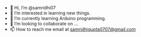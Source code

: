 - 👋 Hi, I’m @samridhi07
- 👀 I’m interested in learning new things.
- 🌱 I’m currently learning Arduino programming.
- 💞️ I’m looking to collaborate on ...
- 📫 How to reach me email at samridhigupta0707@gmail.com

<!---
samridhi07/samridhi07 is a ✨ special ✨ repository because its `README.md` (this file) appears on your GitHub profile.
You can click the Preview link to take a look at your changes.
--->
